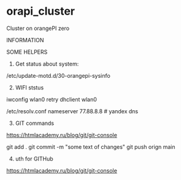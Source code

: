 # orapi_cluster
Cluster on orangePI zero

INFORMATION









SOME HELPERS

1. Get status about system:

/etc/update-motd.d/30-orangepi-sysinfo

2. WIFI ststus

iwconfig wlan0 retry
dhclient wlan0

/etc/resolv.conf
nameserver 77.88.8.8 # yandex dns

3. GIT commands

https://htmlacademy.ru/blog/git/git-console

git add .
git commit -m "some text of changes"
git push orign main

4. uth for GITHub

https://htmlacademy.ru/blog/git/git-console



